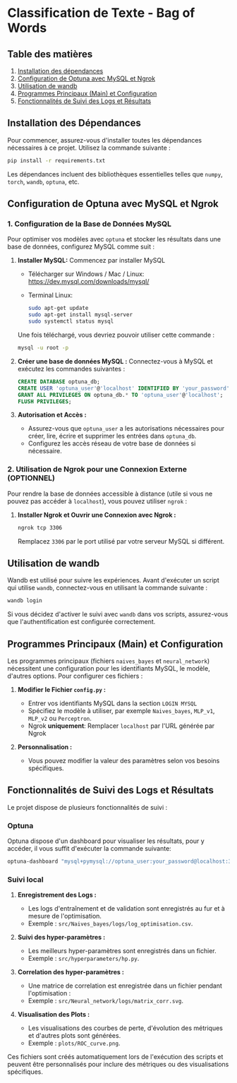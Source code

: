 
# Classification de Texte - Bag of Words

## Table des matières

1. [Installation des dépendances](#installation-des-dépendances)
2. [Configuration de Optuna avec MySQL et Ngrok](#configuration-de-optuna-avec-mysql-et-ngrok)
3. [Utilisation de wandb](#utilisation-de-wandb)
4. [Programmes Principaux (Main) et Configuration](#programmes-principaux-main-et-configuration)
5. [Fonctionnalités de Suivi des Logs et Résultats](#fonctionnalités-de-suivi-des-logs-et-résultats)

## Installation des Dépendances

Pour commencer, assurez-vous d'installer toutes les dépendances nécessaires à ce projet. Utilisez la commande suivante :

```bash
pip install -r requirements.txt
```

Les dépendances incluent des bibliothèques essentielles telles que `numpy`, `torch`, `wandb`, `optuna`, etc.

## Configuration de Optuna avec MySQL et Ngrok

### 1. Configuration de la Base de Données MySQL

Pour optimiser vos modèles avec `optuna` et stocker les résultats dans une base de données, configurez MySQL comme suit :
1. **Installer MySQL:** Commencez par installer MySQL

   - Télécharger sur Windows / Mac / Linux: https://dev.mysql.com/downloads/mysql/

   - Terminal Linux:
      ```bash
      sudo apt-get update
      sudo apt-get install mysql-server
      sudo systemctl status mysql
      ```
     
   Une fois téléchargé, vous devriez pouvoir utiliser cette commande : 
   ```bash
   mysql -u root -p
   ```

2. **Créer une base de données MySQL :**
   Connectez-vous à MySQL et exécutez les commandes suivantes :
   
   ```sql
   CREATE DATABASE optuna_db;
   CREATE USER 'optuna_user'@'localhost' IDENTIFIED BY 'your_password';
   GRANT ALL PRIVILEGES ON optuna_db.* TO 'optuna_user'@'localhost';
   FLUSH PRIVILEGES;
   ```

3. **Autorisation et Accès :**
   - Assurez-vous que `optuna_user` a les autorisations nécessaires pour créer, lire, écrire et supprimer les entrées dans `optuna_db`.
   - Configurez les accès réseau de votre base de données si nécessaire.

### 2. Utilisation de Ngrok pour une Connexion Externe (OPTIONNEL)

Pour rendre la base de données accessible à distance (utile si vous ne pouvez pas accéder à `localhost`), vous pouvez utiliser `ngrok` :

1. **Installer Ngrok et Ouvrir une Connexion avec Ngrok :**
   ```bash
   ngrok tcp 3306
   ```
   Remplacez `3306` par le port utilisé par votre serveur MySQL si différent.

## Utilisation de wandb

Wandb est utilisé pour suivre les expériences. Avant d'exécuter un script qui utilise `wandb`, connectez-vous en utilisant la commande suivante :

```bash
wandb login
```

Si vous décidez d'activer le suivi avec `wandb` dans vos scripts, assurez-vous que l'authentification est configurée correctement.

## Programmes Principaux (Main) et Configuration

Les programmes principaux (fichiers `naives_bayes` et `neural_network`) nécessitent une configuration pour les identifiants MySQL, le modèle, d'autres options. 
Pour configurer ces fichiers :

1. **Modifier le Fichier `config.py` :**
   - Entrer vos identifiants MySQL dans la section `LOGIN MYSQL`
   - Spécifiez le modèle à utiliser, par exemple `Naives_bayes`, `MLP_v1`, `MLP_v2` ou `Perceptron`.
   - Ngrok **uniquement**: Remplacer `localhost` par l'URL générée par Ngrok   

2. **Personnalisation :**
   - Vous pouvez modifier la valeur des paramètres selon vos besoins spécifiques.

## Fonctionnalités de Suivi des Logs et Résultats

Le projet dispose de plusieurs fonctionnalités de suivi :

### Optuna

Optuna dispose d'un dashboard pour visualiser les résultats, pour y accéder, il vous suffit d'exécuter la commande suivante:
```bash
optuna-dashboard "mysql+pymysql://optuna_user:your_password@localhost:3306/optuna_db"
```

### Suivi local

1. **Enregistrement des Logs :**
   - Les logs d'entraînement et de validation sont enregistrés au fur et à mesure de l'optimisation.
   - Exemple : `src/Naives_bayes/logs/log_optimisation.csv`.

2. **Suivi des hyper-paramètres :**
   - Les meilleurs hyper-paramètres sont enregistrés dans un fichier.
   - Exemple : `src/hyperparameters/hp.py`.

3. **Correlation des hyper-paramètres :**
   - Une matrice de correlation est enregistrée dans un fichier pendant l'optimisation :
    - Exemple : `src/Neural_network/logs/matrix_corr.svg`.

4. **Visualisation des Plots :**
   - Les visualisations des courbes de perte, d'évolution des métriques et d'autres plots sont générées.
   - Exemple : `plots/ROC_curve.png`.

Ces fichiers sont créés automatiquement lors de l'exécution des scripts et peuvent être personnalisés pour inclure des métriques ou des visualisations spécifiques.